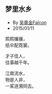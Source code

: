 
## 梦里水乡

* By [吴章金Falcon](http://weibo.com/wuzhangjin)
* 2015/01/11

熙熙攘攘，<br>
纸伞配霓裳。

才子佳人，<br>
往事越千年。

江南流水，<br>
物是人非，<br>
一桨涟漪同去。
